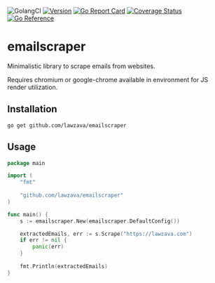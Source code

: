 ![GolangCI](https://github.com/lawzava/emailscraper/workflows/golangci/badge.svg?branch=main)
[![Version](https://img.shields.io/badge/version-v1.2.1-green.svg)](https://github.com/lawzava/emailscraper/releases)
[![Go Report Card](https://goreportcard.com/badge/github.com/lawzava/emailscraper)](https://goreportcard.com/report/github.com/lawzava/emailscraper)
[![Coverage Status](https://coveralls.io/repos/github/lawzava/emailscraper/badge.svg?branch=main)](https://coveralls.io/github/lawzava/emailscraper?branch=main)
[![Go Reference](https://pkg.go.dev/badge/github.com/lawzava/emailscraper.svg)](https://pkg.go.dev/github.com/lawzava/emailscraper)

# emailscraper

Minimalistic library to scrape emails from websites.

Requires chromium or google-chrome available in environment for JS render utilization. 

## Installation

```
go get github.com/lawzava/emailscraper
```

## Usage

```go
package main

import (
	"fmt"
	
	"github.com/lawzava/emailscraper"
)

func main() {
	s := emailscraper.New(emailscraper.DefaultConfig())

	extractedEmails, err := s.Scrape("https://lawzava.com")
	if err != nil {
		panic(err)
	}
	
	fmt.Println(extractedEmails)
}
```

